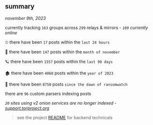 
## summary
_november 9th, 2023_

currently tracking `163` groups across `299` relays & mirrors - _`109` currently online_

⏲ there have been `17` posts within the `last 24 hours`

🦈 there have been `147` posts within the `month of november`

🪐 there have been `1557` posts within the `last 90 days`

🏚 there have been `4060` posts within the `year of 2023`

🦕 there have been `8750` posts `since the dawn of ransomwatch`

there are `96` custom parsers indexing posts

_`20` sites using v2 onion services are no longer indexed - [support.torproject.org](https://support.torproject.org/onionservices/v2-deprecation/)_

> see the project [README](https://github.com/joshhighet/ransomwatch#ransomwatch--) for backend technicals
